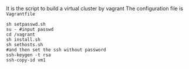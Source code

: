 It is the script to build a virtual cluster by vagrant
The configuration file is `Vagrantfile`

```
sh setpasswd.sh
su - #input passwd
cd /vagrant
sh install.sh
sh sethosts.sh
#and then set the ssh without password
ssh-keygen -t rsa
ssh-copy-id vm1
```
